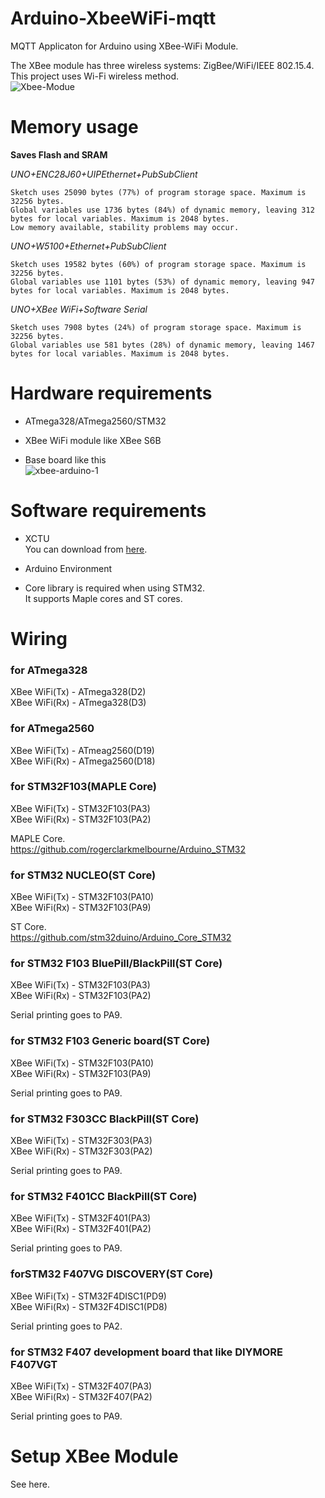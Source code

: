 # Arduino-XbeeWiFi-mqtt
MQTT Applicaton for Arduino using XBee-WiFi Module. 

The XBee module has three wireless systems: ZigBee/WiFi/IEEE 802.15.4.   
This project uses Wi-Fi wireless method.   
![Xbee-Modue](https://user-images.githubusercontent.com/6020549/228780419-e6623881-1a44-4087-b9a6-f3be927e5c04.JPG)

# Memory usage
__Saves Flash and SRAM__   

_UNO+ENC28J60+UIPEthernet+PubSubClient_

```
Sketch uses 25090 bytes (77%) of program storage space. Maximum is 32256 bytes.
Global variables use 1736 bytes (84%) of dynamic memory, leaving 312 bytes for local variables. Maximum is 2048 bytes.
Low memory available, stability problems may occur.
```

_UNO+W5100+Ethernet+PubSubClient_

```
Sketch uses 19582 bytes (60%) of program storage space. Maximum is 32256 bytes.
Global variables use 1101 bytes (53%) of dynamic memory, leaving 947 bytes for local variables. Maximum is 2048 bytes.
```

_UNO+XBee WiFi+Software Serial_

```
Sketch uses 7908 bytes (24%) of program storage space. Maximum is 32256 bytes.
Global variables use 581 bytes (28%) of dynamic memory, leaving 1467 bytes for local variables. Maximum is 2048 bytes.
```

# Hardware requirements   
- ATmega328/ATmega2560/STM32   

- XBee WiFi module like XBee S6B   

- Base board like this   
![xbee-arduino-1](https://user-images.githubusercontent.com/6020549/228780907-5c8457e1-30cb-4bec-af40-a8a2353fc585.JPG)

# Software requirements   
- XCTU    
 You can download from [here](https://hub.digi.com/support/products/xctu/?path=/support/asset/).   

- Arduino Environment   

- Core library is required when using STM32.   
 It supports Maple cores and ST cores.   


# Wiring   

### for ATmega328   

XBee WiFi(Tx) - ATmega328(D2)   
XBee WiFi(Rx) - ATmega328(D3)   


### for ATmega2560   

XBee WiFi(Tx) - ATmeag2560(D19)   
XBee WiFi(Rx) - ATmega2560(D18)   


### for STM32F103(MAPLE Core)   

XBee WiFi(Tx) - STM32F103(PA3)   
XBee WiFi(Rx) - STM32F103(PA2)   

MAPLE Core.    
https://github.com/rogerclarkmelbourne/Arduino_STM32   


### for STM32 NUCLEO(ST Core)   

XBee WiFi(Tx) - STM32F103(PA10)   
XBee WiFi(Rx) - STM32F103(PA9)   


ST Core.    
https://github.com/stm32duino/Arduino_Core_STM32   


### for STM32 F103 BluePill/BlackPill(ST Core)   

XBee WiFi(Tx) - STM32F103(PA3)   
XBee WiFi(Rx) - STM32F103(PA2)   

Serial printing goes to PA9.   


### for STM32 F103 Generic board(ST Core)   

XBee WiFi(Tx) - STM32F103(PA10)   
XBee WiFi(Rx) - STM32F103(PA9)   

Serial printing goes to PA9.   


### for STM32 F303CC BlackPill(ST Core)   

XBee WiFi(Tx) - STM32F303(PA3)   
XBee WiFi(Rx) - STM32F303(PA2)   

Serial printing goes to PA9.   


### for STM32 F401CC BlackPill(ST Core)    

XBee WiFi(Tx) - STM32F401(PA3)   
XBee WiFi(Rx) - STM32F401(PA2)   

Serial printing goes to PA9.   

### forSTM32 F407VG DISCOVERY(ST Core)   

XBee WiFi(Tx) - STM32F4DISC1(PD9)   
XBee WiFi(Rx) - STM32F4DISC1(PD8)   

Serial printing goes to PA2.   

### for STM32 F407 development board that like DIYMORE F407VGT   

XBee WiFi(Tx) - STM32F407(PA3)   
XBee WiFi(Rx) - STM32F407(PA2)   

Serial printing goes to PA9.   

# Setup XBee Module   
See here.   
